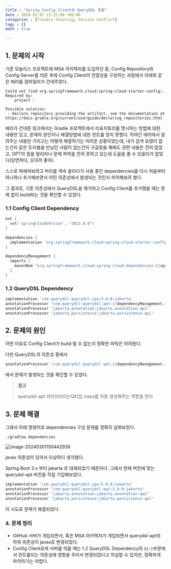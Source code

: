 ```yaml
---
title : "Spring Config Client와 QueryDSL 충돌"
date : 2024-03-01 15:25:00 +09:00
categories : [Trouble Shooting, Version Conflict]
tags : []
math : true

---
```


## 1. 문제의 시작

기존 모놀리스 프로젝트에 MSA 아키텍처를 도입하던 중, Config Repository와 Config Server를 띄운 후에 Config Client의 연결성을 구성하는 과정에서 아래와 같은 에러를 컴파일러가 건네주었다. 

```
Could not find org.springframework.cloud:spring-cloud-starter-config:.
Required by:
    project :

Possible solution:
 - Declare repository providing the artifact, see the documentation at https://docs.gradle.org/current/userguide/declaring_repositories.html
```

에러가 건네준 링크에서는 Gradle 프로젝트에서 리포지토리를 명시하는 방법에 대한 내용만 있고, 문제의 원인이나 해결방법에 대한 힌트를 얻지 못했다. 하여간 에러에서 알려주는 내용만 가지고는 어떻게 해결하기는 어려운 상황이었는데, 내가 검색 요령이 없는건지 같은 트러블을 만났던 사람이 없는건지 구글링을 해봐도 관련 내용은 전혀 없었고, GPT의 힘을 빌리자니 문제 파악을 전혀 못하고 있는데 도움을 줄 수 있을리가 없었다(당연하다, 오히려 좋아). 

스스로 파헤쳐보려고 머리를 계속 굴리다가 사용 중인 dependencies를 다시 처음부터 하나하나 추가해보면서 어떤 의존성에서 발생되는 것인지 파악해보려 했다. 

그 결과로, 기존 의존성에서 QueryDSL을 제거하고 Config Client를 추가했을 때는 문제 없이 build되는 것을 확인할 수 있었다. 

### 1.1 Config Client Dependency  

```groovy
ext {
  set('springCloudVersion', "2023.0.0")
}

dependencies {
  implementation 'org.springframework.cloud:spring-cloud-starter-config'
}

dependencyManagement {
  imports {
    mavenBom "org.springframework.cloud:spring-cloud-dependencies:${springCloudVersion}"
  }
}
```

### 1.2 QueryDSL Dependency

```groovy
implementation 'com.querydsl:querydsl-jpa:5.0.0:jakarta'
annotationProcessor "com.querydsl:querydsl-apt:${dependencyManagement.importedProperties['querydsl.version']}:jakarta"
annotationProcessor "jakarta.annotation:jakarta.annotation-api"
annotationProcessor "jakarta.persistence:jakarta.persistence-api"
```

## 2. 문제의 원인

어떤 이유로 Config Client가 build 될 수 없는지 정확한 파악은 어려웠다. 

다만 QueryDSL의 의존성 중에서 

```groovy
annotationProcessor "com.querydsl:querydsl-apt:${dependencyManagement.importedProperties['querydsl.version']}:jakarta"
```

에서 문제가 발생되는 것을 확인할 수 있었다. 

> **참고**
>
> querydsl-apt 라이브러리는Q타입 class를 자동 생성해주는 역할을 한다.

## 3. 문제 해결

그래서 아래 명령어로 dependencies 구성 문제를 정확히 살펴보았다.

```bash
./gradlew dependencies
```

![image-20240301150442936](https://github.com/jewoodev/blog_img/blob/main/2024-03-01-Config_Client%EC%99%80_QueryDSL_%EC%B6%A9%EB%8F%8C/image-20240301150442936.png?raw=true)

javax 의존성이 있어서 이상하다 생각했다.

Spring Boot 3.x 부터 jakarta 로 대체되었기 때문이다. 그래서 현재 버전에 맞는 querydsl-apt 버전을 직접 기입해보았다.

```groovy
implementation 'com.querydsl:querydsl-jpa:5.0.0:jakarta'
annotationProcessor "com.querydsl:querydsl-apt:5.0.0:jakarta"
annotationProcessor "jakarta.annotation:jakarta.annotation-api"
annotationProcessor "jakarta.persistence:jakarta.persistence-api"
```

이 시도로 문제가 해결되었다.

### 4. 문제 정리

- GitHub 서버가 개입되면서, 혹은 MSA 아키텍처가 개입되면서 querydsl-apt의 하위 위존성이 javax로 변경되었다. 
- Config Client로써 서버를 띄울 때는 1.2 QueryDSL Dependency의 `${~}`부분에서 컨트롤되는 의존성에 영향을 주어서 변경되었다고 의심할 수 있지만, 정확하게 파악하기는 어렵다.

